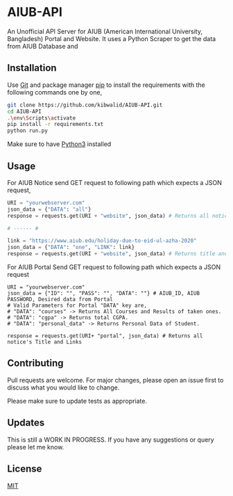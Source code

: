 # AIUB-API

An Unofficial API Server for AIUB (American International University, Bangladesh) Portal and Website. It uses a Python Scraper to get the data from AIUB Database and 

## Installation


Use [Git](https://git-scm.com/downloads) and package manager [pip](https://pip.pypa.io/en/stable/) to install the requirements with the following commands one by one,

```bash
git clone https://github.com/kibwalid/AIUB-API.git
cd AIUB-API
.\env\Scripts\activate
pip install -r requirements.txt
python run.py
```
Make sure to have [Python3](https://www.python.org/downloads/release/python-383/) installed 

## Usage
For AIUB Notice send GET request to following path which expects a JSON request, 
```python
URI = "yourwebserver.com"
json_data = {"DATA": "all"} 
response = requests.get(URI + "website", json_data) # Returns all notice's Title and Links

# ------ #

link = "https://www.aiub.edu/holiday-due-to-eid-ul-azha-2020"
json_data = {"DATA": "one", "LINK": link} 
response = requests.get(URI + "website", json_data) # Returns title and data of the link
```
For AIUB Portal Send GET request to following path which expects a JSON request
```
URI = "yourwebserver.com"
json_data = {"ID": "", "PASS": "", "DATA": ""} # AIUB_ID, AIUB PASSWORD, Desired data from Portal
# Valid Parameters for Portal "DATA" key are, 
# "DATA": "courses" -> Returns All Courses and Results of taken ones. 
# "DATA": "cgpa" -> Returns total CGPA. 
# "DATA": "personal_data" -> Returns Personal Data of Student. 

response = requests.get(URI+ "portal", json_data) # Returns all notice's Title and Links
```

## Contributing
Pull requests are welcome. For major changes, please open an issue first to discuss what you would like to change.

Please make sure to update tests as appropriate.

## Updates
This is still a WORK IN PROGRESS. If you have any suggestions or query please let me know. 

## License
[MIT](https://choosealicense.com/licenses/mit/)